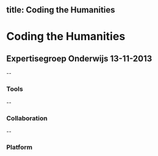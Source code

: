 title: Coding the Humanities 
--

# Coding the Humanities
## Expertisegroep Onderwijs 13-11-2013

--

### Tools

--

### Collaboration


--

### Platform


